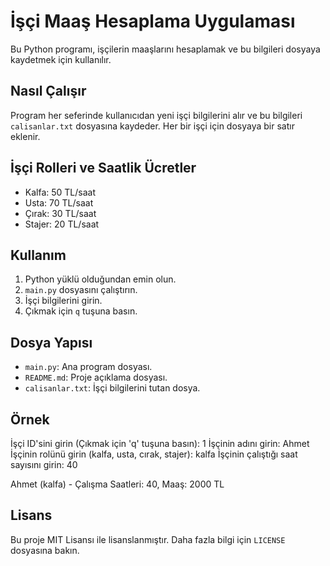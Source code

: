 # İşçi Maaş Hesaplama Uygulaması

Bu Python programı, işçilerin maaşlarını hesaplamak ve bu bilgileri dosyaya kaydetmek için kullanılır.

## Nasıl Çalışır

Program her seferinde kullanıcıdan yeni işçi bilgilerini alır ve bu bilgileri `calisanlar.txt` dosyasına kaydeder. Her bir işçi için dosyaya bir satır eklenir.

## İşçi Rolleri ve Saatlik Ücretler

- Kalfa: 50 TL/saat
- Usta: 70 TL/saat
- Çırak: 30 TL/saat
- Stajer: 20 TL/saat

## Kullanım

1. Python yüklü olduğundan emin olun.
2. `main.py` dosyasını çalıştırın.
3. İşçi bilgilerini girin.
4. Çıkmak için `q` tuşuna basın.

## Dosya Yapısı

- `main.py`: Ana program dosyası.
- `README.md`: Proje açıklama dosyası.
- `calisanlar.txt`: İşçi bilgilerini tutan dosya.

## Örnek

İşçi ID'sini girin (Çıkmak için 'q' tuşuna basın): 1
İşçinin adını girin: Ahmet
İşçinin rolünü girin (kalfa, usta, cırak, stajer): kalfa
İşçinin çalıştığı saat sayısını girin: 40

Ahmet (kalfa) - Çalışma Saatleri: 40, Maaş: 2000 TL

## Lisans

Bu proje MIT Lisansı ile lisanslanmıştır. Daha fazla bilgi için `LICENSE` dosyasına bakın.
